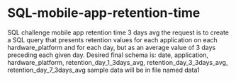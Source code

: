 # SQL-mobile-app-retention-time
SQL challenge mobile app retention time 3 days avg
 the request is to create a SQL query that presents retention values for each application on each hardware_platform and for each day, but as an average value of 3 days preceding each given day.
Desired final schema is: date, application, hardware_platform, retention_day_1_3days_avg, retention_day_3_3days_avg, retention_day_7_3days_avg
sample data will be in file named data1
